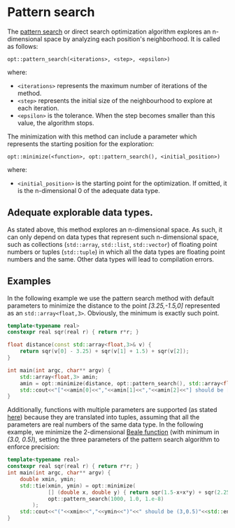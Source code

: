 # Pattern search

The [pattern search](https://en.wikipedia.org/wiki/Pattern_search_(optimization)) or direct search optimization algorithm explores an n-dimensional space by analyzing each position's neighborhood. It is called as follows:

```
opt::pattern_search(<iterations>, <step>, <epsilon>)
```
where:
* `<iterations>` represents the maximum number of iterations of the method.
* `<step>` represents the initial size of the neighbourhood to explore at each iteration.
* `<epsilon>` is the tolerance. When the step becomes smaller than this value, the algorithm stops.

The minimization with this method can include a parameter which represents the starting position for the exploration:
```
opt::minimize(<function>, opt::pattern_search(), <initial_position>)
```
where:
* `<initial_position>` is the starting point for the optimization. If omitted, it is the n-dimensional 0 of the adequate data type.

## Adequate explorable data types.

As stated above, this method explores an n-dimensional space. As such, it can only depend on data types that represent such n-dimensional space, such as collections (`std::array`, `std::list`, `std::vector`) of floating point numbers or tuples (`std::tuple`) in which all the data types are floating point numbers and the same. Other data types will lead to compilation errors.  

## Examples

In the following example we use the pattern search method with default parameters to minimize the distance to the point *[3.25,-1.5,0]* represented as an `std::array<float,3>`. Obviously, the minimum is exactly such point. 

```cpp
template<typename real>
constexpr real sqr(real r) { return r*r; } 

float distance(const std::array<float,3>& v) { 
	return sqr(v[0] - 3.25) + sqr(v[1] + 1.5) + sqr(v[2]);
}

int main(int argc, char** argv) {
	std::array<float,3> amin; 
	amin = opt::minimize(distance, opt::pattern_search(), std::array<float,3>{0.0f,0.0f,0.0f});
	std::cout<<"["<<amin[0]<<","<<amin[1]<<","<<amin[2]<<"] should be [3.25,-1.5,0]"<<std::endl;
}
```

Additionally, functions with multiple parameters are supported (as stated [here](fitting_multiple_parameters.md)) because they are translated into tuples, assuming that all the parameters are real numbers of the same data type. In the following example, we minimize the 2-dimensional [Beale function](https://en.wikipedia.org/wiki/Test_functions_for_optimization) (with minimum in *(3.0, 0.5)*), setting the three parameters of the pattern search algorithm to enforce precision:

```cpp
template<typename real>
constexpr real sqr(real r) { return r*r; } 
int main(int argc, char** argv) {
	double xmin, ymin;	
	std::tie(xmin, ymin) = opt::minimize(
             [] (double x, double y) { return sqr(1.5-x+x*y) + sqr(2.25-x+x*y*y) + sqr(2.625-x+x*y*y*y);},
             opt::pattern_search(1000, 1.0, 1.e-8)
        );
	std::cout<<"("<<xmin<<","<<ymin<<")"<<" should be (3,0.5)"<<std::endl;
}
```

